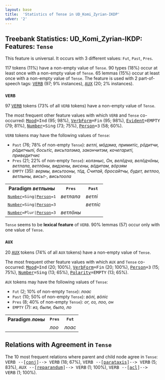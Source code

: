 ```yaml
---
layout: base
title:  'Statistics of Tense in UD_Komi_Zyrian-IKDP'
udver: '2'
---
```


## Treebank Statistics: UD_Komi_Zyrian-IKDP: Features: `Tense`

This feature is universal.
It occurs with 3 different values: `Fut`, `Past`, `Pres`.

117 tokens (11%) have a non-empty value of `Tense`.
90 types (18%) occur at least once with a non-empty value of `Tense`.
65 lemmas (15%) occur at least once with a non-empty value of `Tense`.
The feature is used with 2 part-of-speech tags: <tt><a href="kpv_ikdp-pos-VERB.html">VERB</a></tt> (97; 9% instances), <tt><a href="kpv_ikdp-pos-AUX.html">AUX</a></tt> (20; 2% instances).

### `VERB`

97 <tt><a href="kpv_ikdp-pos-VERB.html">VERB</a></tt> tokens (73% of all `VERB` tokens) have a non-empty value of `Tense`.

The most frequent other feature values with which `VERB` and `Tense` co-occurred: <tt><a href="kpv_ikdp-feat-Mood.html">Mood</a></tt><tt>=Ind</tt> (95; 98%), <tt><a href="kpv_ikdp-feat-VerbForm.html">VerbForm</a></tt><tt>=Fin</tt> (95; 98%), <tt><a href="kpv_ikdp-feat-Evident.html">Evident</a></tt><tt>=EMPTY</tt> (79; 81%), <tt><a href="kpv_ikdp-feat-Number.html">Number</a></tt><tt>=Sing</tt> (73; 75%), <tt><a href="kpv_ikdp-feat-Person.html">Person</a></tt><tt>=3</tt> (58; 60%).

`VERB` tokens may have the following values of `Tense`:

* `Past` (76; 78% of non-empty `Tense`): <em>ветлі, мӧдэма, примитіс, рӧдитчи, рӧдитчылі, босьтіс, висьталэма, закончитэм, кочегариті, приведитчис</em>
* `Pres` (21; 22% of non-empty `Tense`): <em>колэныс, Он, велӧдча, велӧдчӧны, ветлала, ветлӧны, видзены, висены, вӧдитам, вӧрзям</em>
* `EMPTY` (35): <em>вермы, висьтооны, тӧд, Считай, бросайтчы, будет, ветлоо, ветлыны, висьт-, висьтоола</em>

<table>
  <tr><th>Paradigm <i>ветлыны</i></th><th><tt>Pres</tt></th><th><tt>Past</tt></th></tr>
  <tr><td><tt><tt><a href="kpv_ikdp-feat-Number.html">Number</a></tt><tt>=Sing</tt>|<tt><a href="kpv_ikdp-feat-Person.html">Person</a></tt><tt>=1</tt></tt></td><td><em>ветлала</em></td><td><em>ветлі</em></td></tr>
  <tr><td><tt><tt><a href="kpv_ikdp-feat-Number.html">Number</a></tt><tt>=Sing</tt>|<tt><a href="kpv_ikdp-feat-Person.html">Person</a></tt><tt>=3</tt></tt></td><td></td><td><em>ветліс</em></td></tr>
  <tr><td><tt><tt><a href="kpv_ikdp-feat-Number.html">Number</a></tt><tt>=Plur</tt>|<tt><a href="kpv_ikdp-feat-Person.html">Person</a></tt><tt>=3</tt></tt></td><td><em>ветлӧны</em></td><td></td></tr>
</table>

`Tense` seems to be **lexical feature** of `VERB`. 90% lemmas (57) occur only with one value of `Tense`.

### `AUX`

20 <tt><a href="kpv_ikdp-pos-AUX.html">AUX</a></tt> tokens (74% of all `AUX` tokens) have a non-empty value of `Tense`.

The most frequent other feature values with which `AUX` and `Tense` co-occurred: <tt><a href="kpv_ikdp-feat-Mood.html">Mood</a></tt><tt>=Ind</tt> (20; 100%), <tt><a href="kpv_ikdp-feat-VerbForm.html">VerbForm</a></tt><tt>=Fin</tt> (20; 100%), <tt><a href="kpv_ikdp-feat-Person.html">Person</a></tt><tt>=3</tt> (15; 75%), <tt><a href="kpv_ikdp-feat-Number.html">Number</a></tt><tt>=Sing</tt> (13; 65%), <tt><a href="kpv_ikdp-feat-Polarity.html">Polarity</a></tt><tt>=EMPTY</tt> (13; 65%).

`AUX` tokens may have the following values of `Tense`:

* `Fut` (2; 10% of non-empty `Tense`): <em>лоас</em>
* `Past` (10; 50% of non-empty `Tense`): <em>вӧлі, вӧліс</em>
* `Pres` (8; 40% of non-empty `Tense`): <em>ог, оз, лоо, он</em>
* `EMPTY` (7): <em>из, были, было, ло</em>

<table>
  <tr><th>Paradigm <i>лоны</i></th><th><tt>Pres</tt></th><th><tt>Fut</tt></th></tr>
  <tr><td><tt></tt></td><td><em>лоо</em></td><td><em>лоас</em></td></tr>
</table>

## Relations with Agreement in `Tense`

The 10 most frequent relations where parent and child node agree in `Tense`:
<tt>VERB --[<tt><a href="kpv_ikdp-dep-conj.html">conj</a></tt>]--> VERB</tt> (18; 67%),
<tt>VERB --[<tt><a href="kpv_ikdp-dep-parataxis.html">parataxis</a></tt>]--> VERB</tt> (5; 83%),
<tt>AUX --[<tt><a href="kpv_ikdp-dep-reparandum.html">reparandum</a></tt>]--> VERB</tt> (1; 100%),
<tt>VERB --[<tt><a href="kpv_ikdp-dep-acl.html">acl</a></tt>]--> VERB</tt> (1; 100%).


